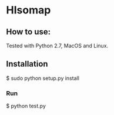 # HIsomap

## How to use:

Tested with Python 2.7, MacOS and Linux.

## Installation
   $ sudo python setup.py install

### Run
   $ python test.py


